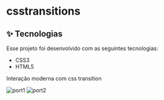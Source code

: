 # csstransitions

## ✨ Tecnologias

Esse projeto foi desenvolvido com as seguintes tecnologias:

- CSS3
- HTML5
<p>Interação moderna com css transition</p>




![port1](https://user-images.githubusercontent.com/67985114/170136886-8278d7d7-18b9-473d-a15d-f1581c0d0423.png)
![port2](https://user-images.githubusercontent.com/67985114/170136895-91039c57-1b57-4331-8409-9b46b3d0be34.png)
